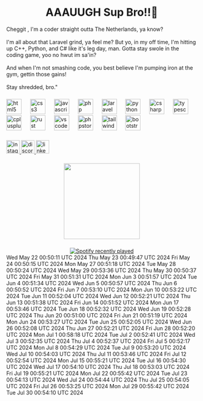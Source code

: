 <h1 align='center'> AAAUUGH Sup Bro!!💪 </h1>
<p>Cheggit , I'm a coder straight outta The Netherlands, ya know?<br><br>I'm all about that Laravel grind, ya feel me? But yo, in my off time, I'm hitting up C++, Python, and C# like it's leg day, man. Gotta stay swole in the coding game, yoo no hwut im sa'in?<br><br>And when I'm not smashing code, you best believe I'm pumping iron at the gym, gettin those gains!<br><br>Stay shredded, bro."</p>

###

<div align="left">
  <img src="https://cdn.jsdelivr.net/gh/devicons/devicon/icons/html5/html5-original.svg" height="40" alt="html5 logo"  />
  <img width="15" />
  <img src="https://cdn.jsdelivr.net/gh/devicons/devicon/icons/css3/css3-original.svg" height="40" alt="css3 logo"  />
  <img width="15" />
  <img src="https://cdn.jsdelivr.net/gh/devicons/devicon/icons/javascript/javascript-original.svg" height="40" alt="javascript logo"  />
  <img width="15" />
  <img src="https://cdn.jsdelivr.net/gh/devicons/devicon/icons/php/php-original.svg" height="40" alt="php logo"  />
  <img width="15" />
  <img src="https://cdn.simpleicons.org/laravel/FF2D20" height="40" alt="laravel logo"  />
  <img width="15" />
  <img src="https://cdn.jsdelivr.net/gh/devicons/devicon/icons/python/python-original.svg" height="40" alt="python logo"  />
  <img width="15" />
  <img src="https://cdn.jsdelivr.net/gh/devicons/devicon/icons/csharp/csharp-original.svg" height="40" alt="csharp logo"  />
  <img width="15" />
  <img src="https://cdn.jsdelivr.net/gh/devicons/devicon/icons/typescript/typescript-original.svg" height="40" alt="typescript logo"  />
  <img width="15" />
  <img src="https://cdn.jsdelivr.net/gh/devicons/devicon/icons/cplusplus/cplusplus-original.svg" height="40" alt="cplusplus logo"  />
  <img width="15" />
  <img src="https://skillicons.dev/icons?i=rust" height="40" alt="rust logo"  />
  <img width="15" />
  <img src="https://cdn.jsdelivr.net/gh/devicons/devicon/icons/vscode/vscode-original.svg" height="40" alt="vscode logo"  />
  <img width="15" />
  <img src="https://cdn.jsdelivr.net/gh/devicons/devicon/icons/phpstorm/phpstorm-original.svg" height="40" alt="phpstorm logo"  />
  <img width="15" />
  <img src="https://cdn.jsdelivr.net/gh/devicons/devicon/icons/tailwindcss/tailwindcss-original-wordmark.svg" height="40" alt="tailwindcss logo"  />
  <img width="15" />
  <img src="https://cdn.jsdelivr.net/gh/devicons/devicon/icons/bootstrap/bootstrap-original.svg" height="40" alt="bootstrap logo"  />
  <img width="15" />
  
###

<div align="left">
  <a href="https://www.instagram.com/jamilka_vdr/" target="_blank">
    <img src="https://img.shields.io/static/v1?message=Instagram&logo=instagram&label=&color=E4405F&logoColor=white&labelColor=&style=for-the-badge" height="35" alt="instagram logo"  />
  </a>
  <a href="discordapp.com/users/327824960926121984" target="_blank">
    <img src="https://img.shields.io/static/v1?message=Discord&logo=discord&label=&color=7289DA&logoColor=white&labelColor=&style=for-the-badge" height="35" alt="discord logo"  />
  </a>
  <a href="https://www.linkedin.com/in/jamil-van-de-ree-79aa5a263/" target="_blank">
    <img src="https://img.shields.io/static/v1?message=LinkedIn&logo=linkedin&label=&color=0077B5&logoColor=white&labelColor=&style=for-the-badge" height="35" alt="linkedin logo"  />
  </a>
</div>

###


###

<div align="center">
  <img height="200" src="https://media.giphy.com/media/v1.Y2lkPTc5MGI3NjExOHN1eDlqbXNxODgzYnI5emRpYmZ5ZnpzYWJ1YmdncDFvbzRtcHJ6byZlcD12MV9pbnRlcm5hbF9naWZfYnlfaWQmY3Q9Zw/W7dBXzbnEpOBG/giphy.gif"  />
</div>

###

<div align="center">
  <a href="https://open.spotify.com/user/jamilgamez">
    <img src="https://spotify-recently-played-readme.vercel.app/api?user=jamilgamez&count=5&unique=false" alt="Spotify recently played"  />
  </a>
</div>
Wed May 22 00:50:11 UTC 2024
Thu May 23 00:49:47 UTC 2024
Fri May 24 00:50:15 UTC 2024
Mon May 27 00:51:18 UTC 2024
Tue May 28 00:50:24 UTC 2024
Wed May 29 00:53:36 UTC 2024
Thu May 30 00:50:37 UTC 2024
Fri May 31 00:51:31 UTC 2024
Mon Jun  3 00:51:57 UTC 2024
Tue Jun  4 00:51:34 UTC 2024
Wed Jun  5 00:50:57 UTC 2024
Thu Jun  6 00:50:52 UTC 2024
Fri Jun  7 00:53:10 UTC 2024
Mon Jun 10 00:53:22 UTC 2024
Tue Jun 11 00:52:04 UTC 2024
Wed Jun 12 00:52:21 UTC 2024
Thu Jun 13 00:51:38 UTC 2024
Fri Jun 14 00:51:52 UTC 2024
Mon Jun 17 00:53:46 UTC 2024
Tue Jun 18 00:52:32 UTC 2024
Wed Jun 19 00:52:28 UTC 2024
Thu Jun 20 00:51:00 UTC 2024
Fri Jun 21 00:51:19 UTC 2024
Mon Jun 24 00:53:27 UTC 2024
Tue Jun 25 00:52:05 UTC 2024
Wed Jun 26 00:52:08 UTC 2024
Thu Jun 27 00:52:21 UTC 2024
Fri Jun 28 00:52:20 UTC 2024
Mon Jul  1 00:58:18 UTC 2024
Tue Jul  2 00:52:41 UTC 2024
Wed Jul  3 00:52:35 UTC 2024
Thu Jul  4 00:52:37 UTC 2024
Fri Jul  5 00:52:17 UTC 2024
Mon Jul  8 00:54:29 UTC 2024
Tue Jul  9 00:53:20 UTC 2024
Wed Jul 10 00:54:03 UTC 2024
Thu Jul 11 00:53:46 UTC 2024
Fri Jul 12 00:52:54 UTC 2024
Mon Jul 15 00:55:21 UTC 2024
Tue Jul 16 00:54:30 UTC 2024
Wed Jul 17 00:54:10 UTC 2024
Thu Jul 18 00:53:03 UTC 2024
Fri Jul 19 00:55:21 UTC 2024
Mon Jul 22 00:55:42 UTC 2024
Tue Jul 23 00:54:13 UTC 2024
Wed Jul 24 00:54:44 UTC 2024
Thu Jul 25 00:54:05 UTC 2024
Fri Jul 26 00:53:25 UTC 2024
Mon Jul 29 00:55:42 UTC 2024
Tue Jul 30 00:54:10 UTC 2024
